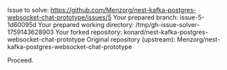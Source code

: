 Issue to solve: https://github.com/Menzorg/nest-kafka-postgres-websocket-chat-prototype/issues/5
Your prepared branch: issue-5-1d60095d
Your prepared working directory: /tmp/gh-issue-solver-1759143628903
Your forked repository: konard/nest-kafka-postgres-websocket-chat-prototype
Original repository (upstream): Menzorg/nest-kafka-postgres-websocket-chat-prototype

Proceed.